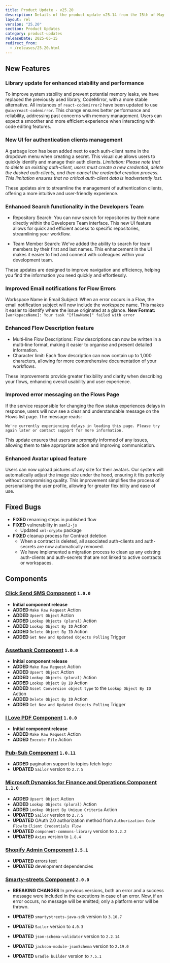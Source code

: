 ```yaml
---
title: Product Update - v25.20
description: Details of the product update v25.14 from the 15th of May 2025.
layout: rel
version: "25.20"
section: Product Updates
category: product-updates
releaseDate: 2025-05-15
redirect_from:
  - /releases/25.20.html
---
```


## New Features
### Library update for enhanced stability and performance
To improve system stability and prevent potential memory leaks, we have replaced the previously used library, CodeMirror, with a more stable alternative. 
All instances of `react-codemirror2` have been updated to use `@uiw/react-codemirror`. This change ensures better performance and reliability, addressing past concerns with memory management. 
Users can expect a smoother and more efficient experience when interacting with code editing features.

### New UI for authentication clients management
A garbage icon has been added next to each auth-client name in the dropdown menu when creating a secret. This visual cue allows users to quickly identify and manage their auth clients.
_Limitation: Please note that to delete an existing auth-client, users must create a new credential, delete the desired auth clients, and then cancel the credential creation process. This limitation ensures that no critical auth-client data is inadvertently lost._

These updates aim to streamline the management of authentication clients, offering a more intuitive and user-friendly experience.

### Enhanced Search functionality in the Developers Team
* Repository Search: You can now search for repositories by their name directly within the Developers Team interface. This new UI feature allows for quick and efficient access to specific repositories, streamlining your workflow.

* Team Member Search: We've added the ability to search for team members by their first and last names. This enhancement in the UI makes it easier to find and connect with colleagues within your development team.

These updates are designed to improve navigation and efficiency, helping you find the information you need quickly and effortlessly.

### Improved Email notifications for Flow Errors
Workspace Name in Email Subject: When an error occurs in a Flow, the email notification subject will now include the workspace name. This makes it easier to identify where the issue originated at a glance.
**New Format:** `[workspaceName]: Your task "[flowName]" failed with error`

### Enhanced Flow Description feature
* Multi-line Flow Descriptions: Flow descriptions can now be written in a multi-line format, making it easier to organise and present detailed information.
* Character limit: Each flow description can now contain up to 1,000 characters, allowing for more comprehensive documentation of your workflows.

These improvements provide greater flexibility and clarity when describing your flows, enhancing overall usability and user experience.

### Improved error messaging on the Flows Page
If the service responsible for changing the flow status experiences delays in response, users will now see a clear and understandable message on the Flows list page. The message reads:

`We're currently experiencing delays in loading this page. Please try again later or contact support for more information.`

This update ensures that users are promptly informed of any issues, allowing them to take appropriate action and improving communication.

### Enhanced Avatar upload feature
Users can now upload pictures of any size for their avatars. Our system will automatically adjust the image size under the hood, ensuring it fits perfectly without compromising quality.
This improvement simplifies the process of personalising the user profile, allowing for greater flexibility and ease of use.

## Fixed Bugs
*   **FIXED** renaming steps in published flow
*   **FIXED** vulnerability in `saml2-js`
    * Updated `xml-crypto` package
*   **FIXED** cleanup process for Contract deletion
    * When a contract is deleted, all associated auth-clients and auth-secrets are now automatically removed.
    * We have implemented a migration process to clean up any existing auth-clients and auth-secrets that are not linked to active contracts or workspaces.

## Components
### [Click Send SMS Component](/components/click-send-sms/) `1.0.0`
*   **Initial component release**
*   **ADDED** `Make Raw Request` Action
*   **ADDED** `Upsert Object` Action
*   **ADDED** `Lookup Objects (plural)` Action
*   **ADDED** `Lookup Object By ID` Action
*   **ADDED** `Delete Object By ID` Action
*   **ADDED** `Get New and Updated Objects Polling` Trigger

### [Assetbank Component](/components/assetbank/) `1.0.0`
*   **Initial component release**
*   **ADDED** `Make Raw Request` Action
*   **ADDED** `Upsert Object` Action
*   **ADDED** `Lookup Objects (plural)` Action
*   **ADDED** `Lookup Object By ID` Action
*   **ADDED** `Asset Conversion object type` to the `Lookup Object By ID` Action
*   **ADDED** `Delete Object By ID` Action
*   **ADDED** `Get New and Updated Objects Polling` Trigger

### [I Love PDF Component](/components/i-love-pdf/) `1.0.0`
*   **Initial component release**
*   **ADDED** `Make Raw Request` Action
*   **ADDED** `Execute File` Action


### [Pub-Sub Component](/components/pub-sub/) `1.0.11`
*   **ADDED** pagination support to topics fetch logic
*   **UPDATED** `Sailor` version to `2.7.5`

### [Microsoft Dynamics for Finance and Operations Component](/components/ms-dynamics-for-finance-operations/) `1.1.0`
*   **ADDED** `Upsert Object` Action
*   **ADDED** `Lookup Objects (plural)` Action
*   **ADDED** `Lookup Object By Unique Criteria` Action
*   **UPDATED** `Sailor` version to `2.7.5`
*   **UPDATED** OAuth 2.0 authorization method from `Authorization Code Flow` to `Client Credentials Flow`
*   **UPDATED** `component-commons-library` version to `3.2.2`
*   **UPDATED** `Axios` version to `1.8.4`

### [Shopify Admin Component](/components/shopify-admin-v2/) `2.5.1`
*   **UPDATED** errors text
*   **UPDATED** development dependencies

### [Smarty-streets Component](/components/smarty-streets/index.html/) `2.0.0`
*   **BREAKING CHANGES** In previous versions, both an error and a success message were included in the executions in case of an error. Now, if an error occurs, no message will be emitted; only a platform error will be thrown.

*   **UPDATED** `smartystreets-java-sdk` version to `3.10.7`
*   **UPDATED** `Sailor` version to `4.0.3`
*   **UPDATED** `json-schema-validator` version to `2.2.14`
*   **UPDATED** `jackson-module-jsonSchema` version to `2.19.0`
*   **UPDATED** `Gradle builder` version to `7.5.1`
